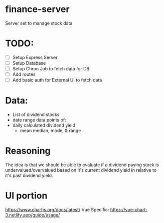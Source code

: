 # finance-server
Server set to manage stock data

# TODO:

- [ ] Setup Express Server
- [ ] Setup Database
- [ ] Setup Chron Job to fetch data for DB
- [ ] Add routes
- [ ] Add basic auth for External UI to fetch data

# Data:

- List of dividend stocks
- date range data points of:
- daily calculated dividend yield
  - mean median, mode, & range

# Reasoning

The idea is that we should be able to evaluate if a dividend paying stock is undervalued/overvalued based on it's 
current dividend yield in relative to it's past dividend yield.

# UI portion

https://www.chartjs.org/docs/latest/
Vue Specific: https://vue-chart-3.netlify.app/guide/usage/
